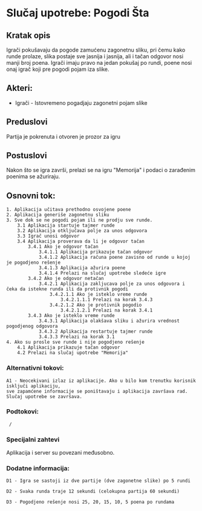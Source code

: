 # Slučaj upotrebe: Pogodi Šta
## Kratak opis
Igrači pokušavaju da pogode zamućenu zagonetnu sliku, pri čemu kako runde prolaze, slika postaje sve jasnija i jasnija, ali i tačan odgovor nosi manji broj poena. Igrači imaju pravo na jedan pokušaj po rundi, poene nosi onaj igrač koji pre pogodi pojam iza slike.

## Akteri:
- Igrači - Istovremeno pogadjaju zagonetni pojam slike

## Preduslovi
Partija je pokrenuta i otvoren je prozor za igru

## Postuslovi
Nakon što se igra završi, prelazi se na igru "Memorija" 
i podaci o zarađenim poenima se ažuriraju.

## Osnovni tok:
```
1. Aplikacija učitava prethodno osvojene poene
2. Aplikacija generiše zagonetnu sliku
3. Sve dok se ne pogodi pojam ili ne prodju sve runde.
    3.1 Aplikacija startuje tajmer runde
	3.2 Aplikacija otključava polje za unos odgovora
    3.3 Igrač unosi odgovor
    3.4 Aplikacija proverava da li je odgovor tačan
        3.4.1 Ako je odgovor tačan
            3.4.1.1 Aplikacija prikazuje tačan odgovor
            3.4.1.2 Aplikacija računa poene zavisno od runde u kojoj je pogodjeno rešenje
            3.4.1.3 Aplikacija ažurira poene
            3.4.1.4 Prelazi na slučaj upotrebe sledeće igre
        3.4.2 Ako je odgovor netačan
            3.4.2.1 Aplikacija zakljucava polje za unos odgovora i čeka da istekne runda ili da protivnik pogodi
                3.4.2.1.1 Ako je isteklo vreme runde
                    3.4.2.1.1.1 Prelazi na korak 3.4.3
                3.4.2.1.2 Ako je protivnik pogodio
                    3.4.2.1.2.1 Prelazi na korak 3.4.1 
        3.4.3 Ako je isteklo vreme runde
            3.4.3.1 Aplikacija olakšava sliku i ažurira vrednost pogodjenog odgovora
            3.4.3.2 Aplikacija restartuje tajmer runde
            3.4.3.3 Prelazi na korak 3.1
4. Ako su prosle sve runde i nije pogodjeno rešenje
    4.1 Aplikacija prikazuje tačan odgovor
    4.2 Prelazi na slučaj upotrebe "Memorija"

```

### Alternativni tokovi:
```
A1 - Neocekivani izlaz iz aplikacije. Ako u bilo kom trenutku korisnik isključi aplikaciju,
sve zapamćene informacije se poništavaju i aplikacija završava rad.
Slučaj upotrebe se završava.

```
### Podtokovi:
```
 /
 ```

### Specijalni zahtevi
Aplikacija i server su povezani međusobno.

### Dodatne informacija: 
```
D1 - Igra se sastoji iz dve partije (dve zagonetne slike) po 5 rundi

D2 - Svaka runda traje 12 sekundi (celokupna partija 60 sekundi) 

D3 - Pogodjeno rešenje nosi 25, 20, 15, 10, 5 poena po rundama 
```
